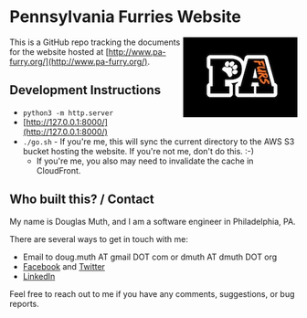 
# Pennsylvania Furries Website

<img src="./img/logo-200px.jpg" align="right" />

This is a GitHub repo tracking the documents for the website hosted at [http://www.pa-furry.org/](http://www.pa-furry.org/).


## Development Instructions

- `python3 -m http.server`
- [http://127.0.0.1:8000/](http://127.0.0.1:8000/)
- `./go.sh` - If you're me, this will sync the current directory to the AWS S3 bucket hosting the website.  If you're not me, don't do this. :-)
   - If you're me, you also may need to invalidate the cache in CloudFront.


## Who built this? / Contact

My name is Douglas Muth, and I am a software engineer in Philadelphia, PA.

There are several ways to get in touch with me:
- Email to doug.muth AT gmail DOT com or dmuth AT dmuth DOT org
- [Facebook](https://facebook.com/dmuth) and [Twitter](http://twitter.com/dmuth)
- [LinkedIn](http://localhost:8080/www.linkedin.com/in/dmuth)

Feel free to reach out to me if you have any comments, suggestions, or bug reports.



